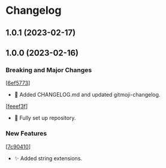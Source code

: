 # Changelog

<a name="1.0.1"></a>
## 1.0.1 (2023-02-17)




<a name="1.0.0"></a>
## 1.0.0 (2023-02-16)

### Breaking and Major Changes


 [[6ef5773](https://github.com/The-Parable-Collective/Librarium/commit/6ef5773a3c532dcefaf6fb57089afc341f066ada)]
- 🎉 Added CHANGELOG.md and updated gitmoji-changelog.

 [[feeef3f](https://github.com/The-Parable-Collective/Librarium/commit/feeef3f30c3f622018e4cd0d54c70429c9641741)]
- 🎉 Fully set up repository.

### New Features


 [[7c90410](https://github.com/The-Parable-Collective/Librarium/commit/7c90410e8acdc3fe2bb0ec57e785bbce6a7b5a8e)]
- ✨ Added string extensions.




